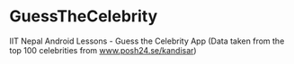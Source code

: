 # GuessTheCelebrity
IIT Nepal Android Lessons - Guess the Celebrity App (Data taken from the top 100 celebrities from www.posh24.se/kandisar)


